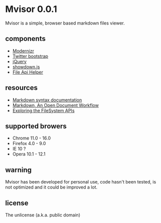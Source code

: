 # Mvisor 0.0.1

Mvisor is a simple, browser based markdown files viewer.

## components

- [Modernizr](http://modernizr.com)
- [Twitter bootstrap](http://twitter.github.com/bootstrap/)
- [jQuery](http://jquery.com)
- [showdown.js](http://www.attacklab.net/)
- [File Api Helper](https://github.com/davidfq/FileApiHelper)

## resources

- [Markdown syntax documentation](http://daringfireball.net/projects/markdown/syntax)
- [Markdown, An Open Document Workflow](http://www.olympum.com/future/markdown-an-open-document-workflow/)
- [Exploring the FileSystem APIs](http://www.html5rocks.com/en/tutorials/file/filesystem/)


## supported browers

- Chrome 11.0 - 16.0
- Firefox 4.0 - 9.0
- IE 10 ?
- Opera 10.1 - 12.1

## warning

Mvisor has been developed for personal use, code hasn't been tested, is not optimized and it could be improved a lot.

## license

The unlicense (a.k.a. public domain)
